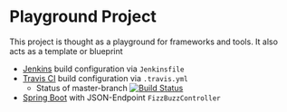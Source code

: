 # Playground Project

This project is thought as a playground for frameworks and tools. It also acts as a template or blueprint

- [Jenkins](https://jenkins.io/) build configuration via `Jenkinsfile`
- [Travis CI](https://travis-ci.org/) build configuration via `.travis.yml` 
  - Status of master-branch [![Build Status](https://travis-ci.org/gamue/playground.svg?branch=master)](https://travis-ci.org/gamue/playground)
- [Spring Boot](https://projects.spring.io/spring-boot/) with JSON-Endpoint `FizzBuzzController`

  